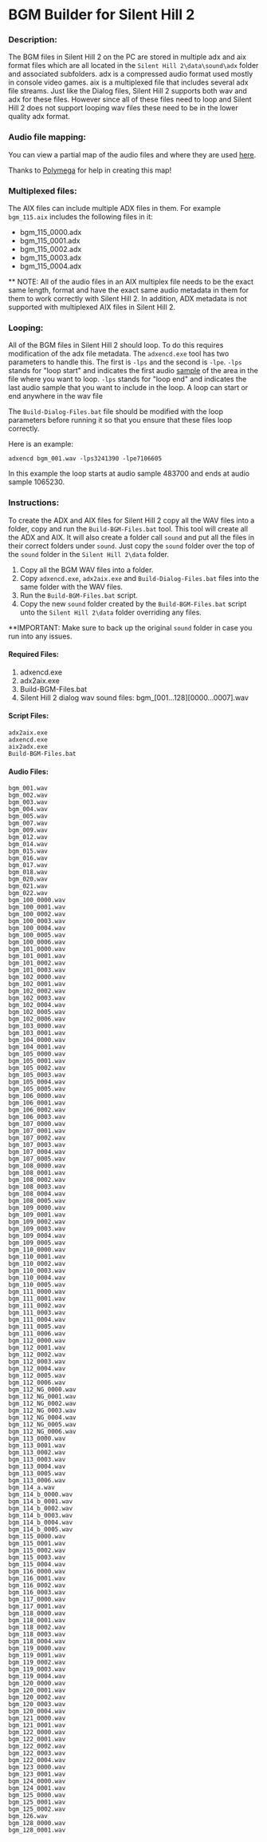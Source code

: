# BGM Builder for Silent Hill 2

### Description:
The BGM files in Silent Hill 2 on the PC are stored in multiple adx and aix format files which are all located in the `Silent Hill 2\data\sound\adx` folder and associated subfolders. adx is a compressed audio format used mostly in console video games. aix is a multiplexed file that includes several adx file streams. Just like the Dialog files, Silent Hill 2 supports both wav and adx for these files. However since all of these files need to loop and Silent Hill 2 does not support looping wav files these need to be in the lower quality adx format.

### Audio file mapping:
You can view a partial map of the audio files and where they are used [here](BGM-Map.csv).

Thanks to [Polymega](https://github.com/Polymega) for help in creating this map!

### Multiplexed files:

The AIX files can include multiple ADX files in them.  For example `bgm_115.aix` includes the following files in it:
* bgm_115_0000.adx
* bgm_115_0001.adx
* bgm_115_0002.adx
* bgm_115_0003.adx
* bgm_115_0004.adx

** NOTE: All of the audio files in an AIX multiplex file needs to be the exact same length, format and have the exact same audio metadata in them for them to work correctly with Silent Hill 2.  In addition, ADX metadata is not supported with multiplexed AIX files in Silent Hill 2.

### Looping:
All of the BGM files in Silent Hill 2 should loop.  To do this requires modification of the adx file metadata.  The `adxencd.exe` tool has two parameters to handle this.  The first is `-lps` and the second is `-lpe`.  `-lps` stands for "loop start" and indicates the first audio [sample](https://en.wikipedia.org/wiki/Sampling_(signal_processing)) of the area in the file where you want to loop.  `-lps` stands for "loop end" and indicates the last audio sample that you want to include in the loop.  A loop can start or end anywhere in the wav file

The `Build-Dialog-Files.bat` file should be modified with the loop parameters before running it so that you ensure that these files loop correctly.

Here is an example:
```
adxencd bgm_001.wav -lps3241390 -lpe7106605
```

In this example the loop starts at audio sample 483700 and ends at audio sample 1065230.

### Instructions:
To create the ADX and AIX files for Silent Hill 2 copy all the WAV files into a folder, copy and run the `Build-BGM-Files.bat` tool.  This tool will create all the ADX and AIX.  It will also create a folder call `sound` and put all the files in their correct folders under `sound`.  Just copy the `sound` folder over the top of the `sound` folder in the `Silent Hill 2\data` folder.

1. Copy all the BGM WAV files into a folder.
2. Copy `adxencd.exe`, `adx2aix.exe` and `Build-Dialog-Files.bat` files into the same folder with the WAV files.
3. Run the `Build-BGM-Files.bat` script.
4. Copy the new `sound` folder created by the `Build-BGM-Files.bat` script unto the `Silent Hill 2\data` folder overriding any files.

**IMPORTANT: Make sure to back up the original `sound` folder in case you run into any issues.

#### Required Files:
1. adxencd.exe
2. adx2aix.exe
3. Build-BGM-Files.bat
4. Silent Hill 2 dialog wav sound files: bgm_[001...128][0000...0007].wav

#### Script Files:
	adx2aix.exe
	adxencd.exe
	aix2adx.exe
	Build-BGM-Files.bat

#### Audio Files:
	bgm_001.wav
	bgm_002.wav
	bgm_003.wav
	bgm_004.wav
	bgm_005.wav
	bgm_007.wav
	bgm_009.wav
	bgm_012.wav
	bgm_014.wav
	bgm_015.wav
	bgm_016.wav
	bgm_017.wav
	bgm_018.wav
	bgm_020.wav
	bgm_021.wav
	bgm_022.wav
	bgm_100_0000.wav
	bgm_100_0001.wav
	bgm_100_0002.wav
	bgm_100_0003.wav
	bgm_100_0004.wav
	bgm_100_0005.wav
	bgm_100_0006.wav
	bgm_101_0000.wav
	bgm_101_0001.wav
	bgm_101_0002.wav
	bgm_101_0003.wav
	bgm_102_0000.wav
	bgm_102_0001.wav
	bgm_102_0002.wav
	bgm_102_0003.wav
	bgm_102_0004.wav
	bgm_102_0005.wav
	bgm_102_0006.wav
	bgm_103_0000.wav
	bgm_103_0001.wav
	bgm_104_0000.wav
	bgm_104_0001.wav
	bgm_105_0000.wav
	bgm_105_0001.wav
	bgm_105_0002.wav
	bgm_105_0003.wav
	bgm_105_0004.wav
	bgm_105_0005.wav
	bgm_106_0000.wav
	bgm_106_0001.wav
	bgm_106_0002.wav
	bgm_106_0003.wav
	bgm_107_0000.wav
	bgm_107_0001.wav
	bgm_107_0002.wav
	bgm_107_0003.wav
	bgm_107_0004.wav
	bgm_107_0005.wav
	bgm_108_0000.wav
	bgm_108_0001.wav
	bgm_108_0002.wav
	bgm_108_0003.wav
	bgm_108_0004.wav
	bgm_108_0005.wav
	bgm_109_0000.wav
	bgm_109_0001.wav
	bgm_109_0002.wav
	bgm_109_0003.wav
	bgm_109_0004.wav
	bgm_109_0005.wav
	bgm_110_0000.wav
	bgm_110_0001.wav
	bgm_110_0002.wav
	bgm_110_0003.wav
	bgm_110_0004.wav
	bgm_110_0005.wav
	bgm_111_0000.wav
	bgm_111_0001.wav
	bgm_111_0002.wav
	bgm_111_0003.wav
	bgm_111_0004.wav
	bgm_111_0005.wav
	bgm_111_0006.wav
	bgm_112_0000.wav
	bgm_112_0001.wav
	bgm_112_0002.wav
	bgm_112_0003.wav
	bgm_112_0004.wav
	bgm_112_0005.wav
	bgm_112_0006.wav
	bgm_112_NG_0000.wav
	bgm_112_NG_0001.wav
	bgm_112_NG_0002.wav
	bgm_112_NG_0003.wav
	bgm_112_NG_0004.wav
	bgm_112_NG_0005.wav
	bgm_112_NG_0006.wav
	bgm_113_0000.wav
	bgm_113_0001.wav
	bgm_113_0002.wav
	bgm_113_0003.wav
	bgm_113_0004.wav
	bgm_113_0005.wav
	bgm_113_0006.wav
	bgm_114_a.wav
	bgm_114_b_0000.wav
	bgm_114_b_0001.wav
	bgm_114_b_0002.wav
	bgm_114_b_0003.wav
	bgm_114_b_0004.wav
	bgm_114_b_0005.wav
	bgm_115_0000.wav
	bgm_115_0001.wav
	bgm_115_0002.wav
	bgm_115_0003.wav
	bgm_115_0004.wav
	bgm_116_0000.wav
	bgm_116_0001.wav
	bgm_116_0002.wav
	bgm_116_0003.wav
	bgm_117_0000.wav
	bgm_117_0001.wav
	bgm_118_0000.wav
	bgm_118_0001.wav
	bgm_118_0002.wav
	bgm_118_0003.wav
	bgm_118_0004.wav
	bgm_119_0000.wav
	bgm_119_0001.wav
	bgm_119_0002.wav
	bgm_119_0003.wav
	bgm_119_0004.wav
	bgm_120_0000.wav
	bgm_120_0001.wav
	bgm_120_0002.wav
	bgm_120_0003.wav
	bgm_120_0004.wav
	bgm_121_0000.wav
	bgm_121_0001.wav
	bgm_122_0000.wav
	bgm_122_0001.wav
	bgm_122_0002.wav
	bgm_122_0003.wav
	bgm_122_0004.wav
	bgm_123_0000.wav
	bgm_123_0001.wav
	bgm_124_0000.wav
	bgm_124_0001.wav
	bgm_125_0000.wav
	bgm_125_0001.wav
	bgm_125_0002.wav
	bgm_126.wav
	bgm_128_0000.wav
	bgm_128_0001.wav
